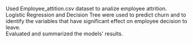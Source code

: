 Used Employee_attition.csv dataset to analize employee attrition.<br>
Logistic Regression  and Decision Tree were used to predict churn and to identify the variables that have significant effect on employee decision to leave.<br>
Evaluated and summarized the models' results.
